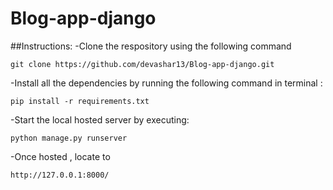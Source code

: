 # Blog-app-django

##Instructions:
-Clone the respository using the following command
  ```
  git clone https://github.com/devashar13/Blog-app-django.git
  ```
-Install all the dependencies by running the following command in terminal :
 ```
 pip install -r requirements.txt
 ```
-Start the local hosted server by executing:
 ```
 python manage.py runserver
 ```
-Once hosted , locate to
```
http://127.0.0.1:8000/
```

